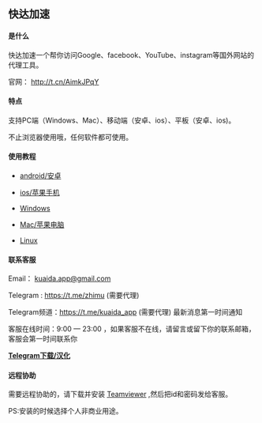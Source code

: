## 快达加速

#### 是什么

快达加速一个帮你访问Google、facebook、YouTube、instagram等国外网站的代理工具。

官网： http://t.cn/AimkJPqY

#### 特点

支持PC端（Windows、Mac）、移动端（安卓、ios）、平板（安卓、ios)。

不止浏览器使用哦，任何软件都可使用。



#### 使用教程

* [android/安卓](/android/)

* [ios/苹果手机](/ios/)

* [Windows](/windows/)

* [Mac/苹果电脑](/mac/)

* [Linux](/linux/)


#### 联系客服


Email： kuaida.app@gmail.com

Telegram : <a href="https://t.me/zhimu" target="_blank">https://t.me/zhimu</a> (需要代理)

Telegram频道：<a href="https://t.me/kuaida_app" target="_blank">https://t.me/kuaida_app</a> (需要代理) 最新消息第一时间通知

客服在线时间：9:00 — 23:00 ，如果客服不在线，请留言或留下你的联系邮箱，客服会第一时间联系你

**[Telegram下载/汉化](/help/telegram)**

#### 远程协助

需要远程协助的，请下载并安装 <a href="https://www.teamviewer.cn/cn/download" target="_blank">Teamviewer</a> ,然后把id和密码发给客服。

PS:安装的时候选择个人非商业用途。
